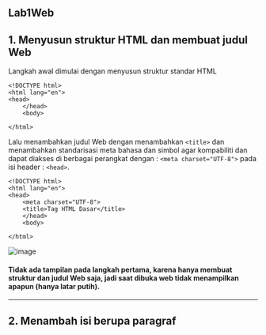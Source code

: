 ## Lab1Web

## 1. Menyusun struktur HTML dan membuat judul Web

Langkah awal dimulai dengan menyusun struktur standar HTML
```
<!DOCTYPE html>
<html lang="en">
<head>
    </head>
    <body>
    
</html>
```

Lalu menambahkan judul Web dengan menambahkan ```<title>``` dan menambahkan standarisasi meta bahasa dan simbol agar kompabiliti dan dapat diakses di berbagai perangkat dengan : ```<meta charset="UTF-8">``` pada isi header : ```<head>```.
```
<!DOCTYPE html>
<html lang="en">
<head>
    <meta charset="UTF-8">
    <title>Tag HTML Dasar</title>
    </head>
    <body>
    
</html>
```
![image](https://github.com/RafiMlnf/Lab1Web/assets/115614668/40d72e91-fb2a-4900-b39a-f192ca245809)
#### Tidak ada tampilan pada langkah pertama, karena hanya membuat struktur dan judul Web saja, jadi saat dibuka web tidak menampilkan apapun (hanya latar putih).
------------------------------------------------------------

## 2. Menambah isi berupa paragraf
